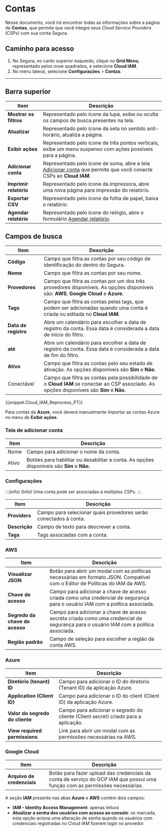 # Contas

Nesse documento, você irá encontrar todas as informações sobre a página de **Contas**, que permite que você integre seus *Cloud Service Providers* (CSPs) com sua conta Segura.

## Caminho para acesso

1. No Segura, no canto superior esquerdo, clique no **Grid Menu**, representado pelos nove quadrados, e selecione **Cloud IAM**.
2. No menu lateral, selecione **Configurações** > **Contas**.

---

## Barra superior

| **Item** | **Descrição** |
| --- | --- |
| **Mostrar os filtros** | Representado pelo ícone da lupa, exibe ou oculta os campos de busca presentes na tela. |
| **Atualizar** | Representado pelo ícone da seta no sentido anti-horário, atualiza a página. |
| **Exibir ações** | Representado pelo ícone de três pontos verticais, exibe um menu suspenso com ações possíveis para a página. |
| **Adicionar conta** | Representado pelo ícone de soma, abre a tela [Adicionar conta](#tela-de-adicionar-conta) que permite que você conecte CSPs ao **Cloud IAM**. |
| **Imprimir relatório** | Representado pelo ícone da impressora, abre uma nova página para impressão do relatório. |
| **Exportar CSV** | Representado pelo ícone da folha de papel, baixa o relatório. |
| **Agendar relatório** | Representado pelo ícone do relógio, abre o formulário [Agendar relatório](/v4/docs/pt/general-information-how-to-issue-download-and-schedule-device-reports). |

## Campos de busca

| **Item** | **Descrição** |
| --- | --- |
| **Código** | Campo que filtra as contas por seu código de identificação do dentro do Segura. |
| **Nome** | Campo que filtra as contas por seu nome. |
| **Provedores** | Campo que filtra as contas por um dos três provedores disponíveis. As opções disponíveis são: **AWS**, **Google Cloud** e **Azure**. |
| **Tags** | Campo que filtra as contas pelas tags, que podem ser adicionadas quando uma conta é criada ou editada no **Cloud IAM**. |
| **Data de registro** | Abre um calendário para escolher a data de registro da conta. Essa data é considerada a data de início do filtro. |
| **até** | Abre um calendário para escolher a data de registro da conta. Essa data é considerada a data de fim do filtro. |
| **Ativo** | Campo que filtra as contas pelo seu estado de ativação. As opções disponíveis são **Sim** e **Não**. |
| Conectável | Campo que filtra as contas pela possibilidade de o **Cloud IAM** se conectar ao CSP associado. As opções disponíveis são **Sim** e **Não**. |

{{snippet.Cloud_IAM_Reprocess_PT}}

Para contas da **Azure**, você deverá manualmente importar as contas Azure no menu de **Exibir ações**.

### Tela de adicionar conta

| **Item** | **Descrição** |
| --- | --- |
| Nome | Campo para adicionar o nome da conta. |
| Ativo | Botões para habilitar ou desabilitar a conta. As opções disponíveis são **Sim** e **Não**. |

### Configurações

:::(info) (Info)
Uma conta pode ser associadas a múltiplos CSPs.
:::

| **Item** | **Descrição** |
| --- | --- |
| **Providers** | Campo para selecionar quais provedores serão conectados à conta. |
| **Descrição** | Campo de texto para descrever a conta. |
| **Tags** | Tags associadas com a conta. |

### AWS

| **Item** | **Descrição** |
| --- | --- |
| **Visualizar JSON** | Botão para abrir um modal com as políticas necessárias em formato JSON. Compatível com o Editor de Políticas do IAM da AWS. |
| **Chave de acesso** | Campo para adicionar a chave de acesso criada como uma credencial de segurança para o usuário IAM com a política associada. |
| **Segredo da chave de acesso** | Campo para adicionar a chave de acesso secreta criada como uma credencial de segurança para o usuário IAM com a política associada. |
| **Região padrão** | Campo de seleção para escolher a região da conta AWS. |

### Azure

| **Item** | **Descrição** |
| --- | --- |
| **Diretório (tenant) ID** | Campo para adicionar o ID do diretório (Tenant ID) da aplicação Azure. |
| **Application (Client ID)** | Campo para adicionar o ID do client (Client ID) da aplicação Azure. |
| **Valor do segredo do cliente** | Campo para adicionar o segredo do cliente (Client secret) criado para a aplicação. |
| **View required permissions** | Link para abrir um modal com as permissões necessárias na AWS. |

### Google Cloud

| **Item** | **Descrição** |
| --- | --- |
| **Arquivo de credenciais** | Botão para fazer upload das credenciais da conta de serviço do GCP IAM que possui uma função com as permissões necessárias. |

A seção **IAM** presente nas abas **Azure** e **AWS** contém dois campos:

- **IAM - Identity Access Management**: apenas leitura
- **Atualizar a senha dos usuários com acesso ao console**: se marcada, esta opção aciona uma alteração de senha quando os usuários com credenciais registradas no Cloud IAM fizerem login no provedor.